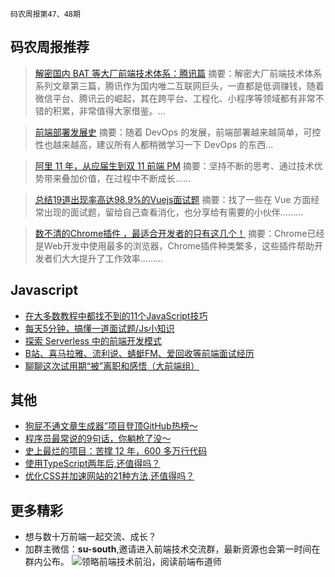 `码农周报第47、48期`

码农周报推荐
-------

> [解密国内 BAT 等大厂前端技术体系：腾讯篇](https://mp.weixin.qq.com/s/hisqcnv8g5XMOF6bzFV7pw)
> 摘要：解密大厂前端技术体系系列文章第三篇，腾讯作为国内唯二互联网巨头，一直都是低调赚钱，随着微信平台、腾讯云的崛起，其在跨平台、工程化、小程序等领域都有非常不错的积累，非常值得大家借鉴。…

> [前端部署发展史](https://javascriptweekly.com/link/53828/web)
> 摘要：随着 DevOps 的发展，前端部署越来越简单，可控性也越来越高，建议所有人都稍微学习一下 DevOps 的东西…


> [阿里 11 年，从应届生到双 11 前端 PM](https://mp.weixin.qq.com/s/rKySWnRpoQLSw8VM9895EA)
> 摘要：坚持不断的思考、通过技术优势带来叠加价值，在过程中不断成长……

> [总结19道出现率高达98.9%的Vuejs面试题](https://mp.weixin.qq.com/s/DcVE0IdDOv0AEZUQ-hyrAg)
> 摘要：找了一些在 Vue 方面经常出现的面试题，留给自己查看消化，也分享给有需要的小伙伴………

> [数不清的Chrome插件 ，最适合开发者的只有这几个！](https://mp.weixin.qq.com/s/4ovrVAzUaow-fL6OXoKHFw)
> 摘要：Chrome已经是Web开发中使用最多的浏览器，Chrome插件种类繁多，这些插件帮助开发者们大大提升了工作效率………



Javascript
-------
+ [在大多数教程中都找不到的11个JavaScript技巧](https://mp.weixin.qq.com/s/7hy35wHzbheRRQ-ifiUzJA)
+ [每天5分钟，搞懂一道面试题/Js小知识](https://www.javascriptc.com/interview-tips/)
+ [探索 Serverless 中的前端开发模式](https://mp.weixin.qq.com/s/yRYaNcVxj58mSjwBIxn4nA)
+ [B站、喜马拉雅、流利说、蜻蜓FM、爱回收等前端面试经历](https://mp.weixin.qq.com/s/_OucXsCUYHWq1bZ9lp3Kew)
+ [聊聊这次试用期“被”离职和感悟（大前端组）](https://mp.weixin.qq.com/s/1rrCrYO0FgrJRs-LYfcPuA)

其他
-------
+ [狗屁不通文章生成器”项目登顶GitHub热榜～](https://mp.weixin.qq.com/s/DxsFzHWzDSzPXQ8wzwUAsQ)
+ [程序员最常说的9句话，你躺枪了没～](https://mp.weixin.qq.com/s/BrXdLnIE3zXo36-OQu3Lpw)
+ [史上最烂的项目：苦撑 12 年，600 多万行代码](https://mp.weixin.qq.com/s/gaAyLLuXTOl8VIKAFWcchw)
+ [使用TypeScript两年后,还值得吗？](https://mp.weixin.qq.com/s/auz_aZveseQ_Qna5H8dGdg)
+ [优化CSS并加速网站的21种方法,还值得吗？](https://mp.weixin.qq.com/s/a34cwPd6sS5MsrAAmfu0ew)

更多精彩
-------
+ 想与数十万前端一起交流、成长？
+ 加群主微信：**su-south**,邀请进入前端技术交流群，最新资源也会第一时间在群内公布。
![领略前端技术前沿，阅读前端布道师](https://user-images.githubusercontent.com/18324563/100540104-2b5d5a00-3276-11eb-90b4-1a8d6a4444b8.png)





